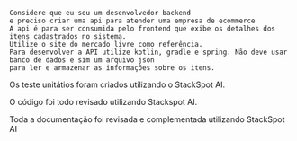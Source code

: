  ``` 
 Considere que eu sou um desenvolvedor backend
 e preciso criar uma api para atender uma empresa de ecommerce
 A api é para ser consumida pelo frontend que exibe os detalhes dos itens cadastrados no sistema.
 Utilize o site do mercado livre como referência. 
 Para desenvolver a API utilize kotlin, gradle e spring. Não deve usar banco de dados e sim um arquivo json 
 para ler e armazenar as informações sobre os itens.

 ```


Os teste unitátios foram criados utilizando o StackSpot AI.

O código foi todo revisado utilizando Stackspot AI. 

Toda a documentação foi revisada e complementada utilizando StackSpot AI

